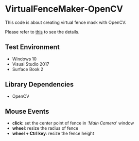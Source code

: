 # VirtualFenceMaker-OpenCV

  This code is about creating virtual fence mask with OpenCV.
  
  Please refer to [this](emoy.net) to see the details.
  

  
## Test Environment
  * Windows 10
  * Visual Studio 2017
  * Surface Book 2
  
## Library Dependencies
  * OpenCV

## Mouse Events
  * **click**: set the center point of fence in *'Main Camera'* window
  * **wheel**: resize the radius of fence
  * **wheel + Ctrl key**: resize the fence height
